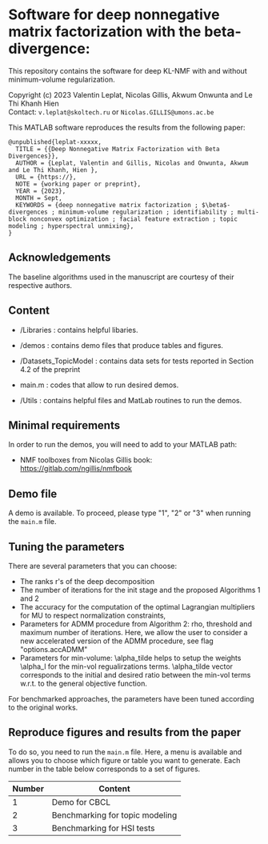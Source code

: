 # Software for deep nonnegative matrix factorization with the beta-divergence:
This repository contains the software for deep KL-NMF with and without minimum-volume regularization.

Copyright (c) 2023 Valentin Leplat, Nicolas Gillis, Akwum Onwunta and Le Thi Khanh Hien  <br>
Contact: ```v.leplat@skoltech.ru``` or ```Nicolas.GILLIS@umons.ac.be```


This MATLAB software reproduces the results from the following paper:

```
@unpublished{leplat-xxxxx,
  TITLE = {{Deep Nonnegative Matrix Factorization with Beta Divergences}},
  AUTHOR = {Leplat, Valentin and Gillis, Nicolas and Onwunta, Akwum and Le Thi Khanh, Hien },
  URL = {https://},
  NOTE = {working paper or preprint},
  YEAR = {2023},
  MONTH = Sept,
  KEYWORDS = {deep nonnegative matrix factorization ; $\beta$-divergences ; minimum-volume regularization ; identifiability ; multi-block nonconvex optimization ; facial feature extraction ; topic modeling ; hyperspectral unmixing},
}
```

## Acknowledgements

The baseline algorithms used in the manuscript are courtesy of their respective authors.


## Content
 
 - /Libraries : contains helpful libaries.
 
 - /demos : contains demo files that produce tables and figures.

 - /Datasets_TopicModel : contains data sets for tests reported in Section 4.2 of the preprint

 - main.m : codes that allow to run desired demos.
 
 - /Utils : contains helpful files and MatLab routines to run the demos.

## Minimal requirements

In order to run the demos, you will need to add to your MATLAB path:
- NMF toolboxes from Nicolas Gillis book: https://gitlab.com/ngillis/nmfbook 



## Demo file
 
 A demo is available. To proceed, please type "1", "2" or "3" when running the ```main.m``` file.
 
 ## Tuning the parameters
 
 There are several parameters that you can choose:
 - The ranks r's of the deep decomposition
 - The number of iterations for the init stage and the proposed Algorithms 1 and 2
 - The accuracy for the computation of the optimal Lagrangian multipliers for MU to respect normalization constraints,
 - Parameters for ADMM procedure from Algorithm 2: rho, threshold and maximum number of iterations. Here, we allow the user to consider a new accelerated version of the ADMM procedure, see flag "options.accADMM"
 - Parameters for min-volume: \alpha_tilde helps to setup the weights \alpha_l  for the min-vol regualirzations terms. \alpha_tilde vector corresponds to the initial and desired ratio between the min-vol terms w.r.t. to the general objective function.

 
For benchmarked approaches, the parameters have been tuned according to the original works.
 
  
  ## Reproduce figures and results from the paper
  
  To do so, you need to run the ```main.m``` file. Here, a menu is available and allows you to choose which figure or table you want to generate. Each number in the table below corresponds to a set of figures.

| Number | Content                                                         |
|--------|-----------------------------------------------------------------|
| 1      | Demo for CBCL                                                   |
| 2      | Benchmarking for topic modeling                                 |
| 3      | Benchmarking for HSI tests                                      |
